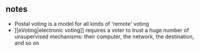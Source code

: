 ## notes
- Postal voting is a model for all kinds of 'remote' voting
- [[eVoting|electronic voting]] requires a voter to trust a huge number of unsupervised mechanisms: their computer, the network, the destination, and so on